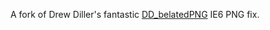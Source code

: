 A fork of Drew Diller's fantastic [DD_belatedPNG](http://www.dillerdesign.com/experiment/DD_belatedPNG/) IE6 PNG fix.
